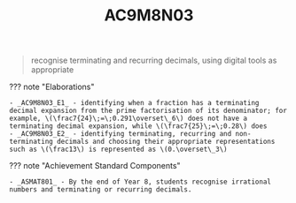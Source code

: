 ﻿---
backlinks:
- title: CSER Number - Content In Action
  url: /memex/sense/Teaching/Mathematics/cser-mooc/cser-cia-number.html
- title: Learning Areas
  url: /memex/sense/Teaching/Curriculum/v9/v9-learning-areas.html
tags: australian-curriculum
title: AC9M8N03
type: note
---
> recognise terminating and recurring decimals, using digital tools as appropriate

??? note "Elaborations"

	- _AC9M8N03_E1_ - identifying when a fraction has a terminating decimal expansion from the prime factorisation of its denominator; for example, \(\frac7{24}\;=\;0.291\overset\_6\) does not have a terminating decimal expansion, while \(\frac7{25}\;=\;0.28\) does
	- _AC9M8N03_E2_ - identifying terminating, recurring and non-terminating decimals and choosing their appropriate representations such as \(\frac13\) is represented as \(0.\overset\_3\)
??? note "Achievement Standard Components"

	- _ASMAT801_ - By the end of Year 8, students recognise irrational numbers and terminating or recurring decimals.